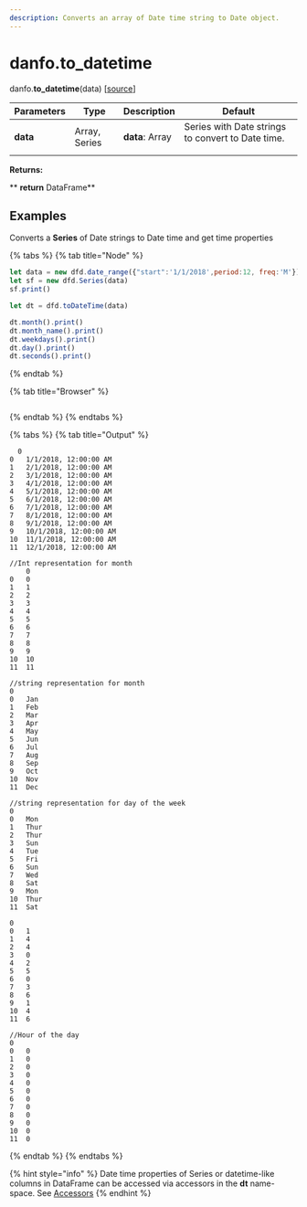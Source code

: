 ```yaml
---
description: Converts an array of Date time string to Date object.
---
```


# danfo.to_datetime

danfo.**to_datetime**(data) \[[source](https://github.com/opensource9ja/danfojs/blob/fe56860b0a303d218d60ba71dee6abf594401556/danfojs/src/core/frame.js#L254)]

| Parameters | Type          | Description                                                                                                       | Default |
| ---------- | ------------- | ----------------------------------------------------------------------------------------------------------------- | ------- |
| **data**   | Array, Series | <p><strong>data</strong>:  Array | Series with Date strings to convert to Date time. </p><p><strong></strong></p> |         |

**Returns:**

**       **return** DataFrame**

## **Examples**

Converts a **Series** of Date strings to Date time and get time properties

{% tabs %}
{% tab title="Node" %}
```javascript
let data = new dfd.date_range({"start":'1/1/2018',period:12, freq:'M'})
let sf = new dfd.Series(data)
sf.print()

let dt = dfd.toDateTime(data)

dt.month().print()
dt.month_name().print()
dt.weekdays().print()
dt.day().print()
dt.seconds().print()
```
{% endtab %}

{% tab title="Browser" %}
```
```
{% endtab %}
{% endtabs %}

{% tabs %}
{% tab title="Output" %}
```
  0
0	1/1/2018, 12:00:00 AM
1	2/1/2018, 12:00:00 AM
2	3/1/2018, 12:00:00 AM
3	4/1/2018, 12:00:00 AM
4	5/1/2018, 12:00:00 AM
5	6/1/2018, 12:00:00 AM
6	7/1/2018, 12:00:00 AM
7	8/1/2018, 12:00:00 AM
8	9/1/2018, 12:00:00 AM
9	10/1/2018, 12:00:00 AM
10	11/1/2018, 12:00:00 AM
11	12/1/2018, 12:00:00 AM

//Int representation for month
	0
0	0
1	1
2	2
3	3
4	4
5	5
6	6
7	7
8	8
9	9
10	10
11	11

//string representation for month
0
0	Jan
1	Feb
2	Mar
3	Apr
4	May
5	Jun
6	Jul
7	Aug
8	Sep
9	Oct
10	Nov
11	Dec

//string representation for day of the week
0
0	Mon
1	Thur
2	Thur
3	Sun
4	Tue
5	Fri
6	Sun
7	Wed
8	Sat
9	Mon
10	Thur
11	Sat

0
0	1
1	4
2	4
3	0
4	2
5	5
6	0
7	3
8	6
9	1
10	4
11	6

//Hour of the day
0
0	0
1	0
2	0
3	0
4	0
5	0
6	0
7	0
8	0
9	0
10	0
11	0

```
{% endtab %}
{% endtabs %}

{% hint style="info" %}
Date time properties of Series or datetime-like columns in DataFrame can be accessed via accessors in the **dt** name-space. See  [Accessors](https://app.gitbook.com/@jsdata/s/danfojs/\~/drafts/-MEMaWwva1cjt8CxnG-b/api-reference/series#accessors)
{% endhint %}
